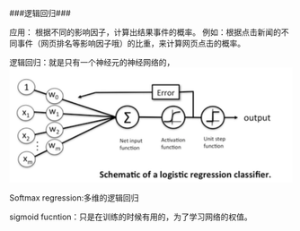 ###逻辑回归###


应用：
根据不同的影响因子，计算出结果事件的概率。
例如：根据点击新闻的不同事件（网页排名等影响因子哦）的比重，来计算网页点击的概率。


逻辑回归：就是只有一个神经元的神经网络的，![](./resource/Lr.png)

Softmax regression:多维的逻辑回归

sigmoid fucntion：只是在训练的时候有用的，为了学习网络的权值。